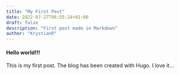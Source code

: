 ```yaml
---
title: "My First Post"
date: 2022-07-27T06:55:24+01:00
draft: false
description: "First post made in Markdown"
author: "KrystianR"
---
```

#### Hello world!!!
This is my first post. The blog has been created with Hugo. I love it...
